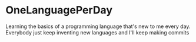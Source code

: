 # OneLanguagePerDay
Learning the basics of a programming language that's new to me every day. Everybody just keep inventing new languages and I'll keep making commits

